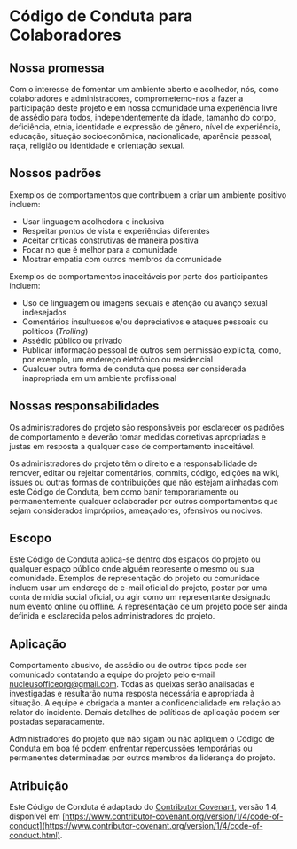 # Código de Conduta para Colaboradores

## Nossa promessa

Com o interesse de fomentar um ambiente aberto e acolhedor,
nós, como colaboradores e administradores, comprometemo-nos
a fazer a participação deste projeto e em nossa comunidade uma experiência livre de assédio
para todos, independentemente da idade, tamanho do corpo, deficiência, etnia, identidade e expressão de gênero, nível de experiência, educação, situação socioeconômica, nacionalidade, aparência pessoal, raça, religião ou identidade e orientação sexual.

## Nossos padrões

Exemplos de comportamentos que contribuem a criar um ambiente positivo incluem:

* Usar linguagem acolhedora e inclusiva
* Respeitar pontos de vista e experiências diferentes
* Aceitar críticas construtivas de maneira positiva
* Focar no que é melhor para a comunidade
* Mostrar empatia com outros membros da comunidade

Exemplos de comportamentos inaceitáveis por parte dos participantes incluem:

* Uso de linguagem ou imagens sexuais e atenção ou avanço sexual indesejados
* Comentários insultuosos e/ou depreciativos e ataques pessoais ou políticos (*Trolling*)
* Assédio público ou privado
* Publicar informação pessoal de outros sem permissão explícita, como, por exemplo, um endereço eletrônico ou residencial
* Qualquer outra forma de conduta que possa ser considerada inapropriada em um ambiente profissional

## Nossas responsabilidades

Os administradores do projeto são responsáveis por esclarecer os padrões de
comportamento e deverão tomar medidas corretivas apropriadas e justas em resposta
a qualquer caso de comportamento inaceitável.

Os administradores do projeto têm o direito e a responsabilidade de
remover, editar ou rejeitar comentários, commits, código, edições
na wiki, issues ou outras formas de contribuições que não estejam alinhadas com este Código de Conduta, bem como banir temporariamente ou permanentemente qualquer colaborador por outros comportamentos que sejam considerados impróprios, ameaçadores, ofensivos ou nocivos.

## Escopo

Este Código de Conduta aplica-se dentro dos espaços do projeto ou
qualquer espaço público onde alguém represente o mesmo ou sua
comunidade. Exemplos de representação do projeto ou comunidade incluem
usar um endereço de e-mail oficial do projeto, postar por uma conta de
mídia social oficial, ou agir como um representante designado num evento
online ou offline. A representação de um projeto pode ser ainda definida e
esclarecida pelos administradores do projeto.

## Aplicação

Comportamento abusivo, de assédio ou de outros tipos pode ser
comunicado contatando a equipe do projeto pelo e-mail nucleusofficeorg@gmail.com. Todas as queixas serão analisadas e investigadas e
resultarão numa resposta necessária e apropriada à situação.
A equipe é obrigada a manter a confidencialidade em relação
ao relator do incidente. Demais detalhes de
políticas de aplicação podem ser postadas separadamente.

Administradores do projeto que não sigam ou não apliquem o Código
de Conduta em boa fé podem enfrentar repercussões temporárias ou permanentes
determinadas por outros membros da liderança do projeto.

## Atribuição

Este Código de Conduta é adaptado do [Contributor Covenant](https://www.contributor-covenant.org),
versão 1.4, disponível em [https://www.contributor-covenant.org/version/1/4/code-of-conduct](https://www.contributor-covenant.org/version/1/4/code-of-conduct.html).
